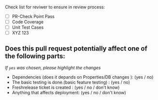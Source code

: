 Check list for reviwer to ensure in review process:
- [ ] PR-Check Point Pass
- [ ] Code Coverage
- [ ] Unit Test Cases
- [ ] XYZ 123

## Does this pull request potentially affect one of the following parts:

*If `yes` was chosen, please highlight the changes*

  - Dependencies (does it depands on Properties/DB changes ): (yes / no)
  - The basic testing is done.(basic feature testing) : (yes / no)
  - Freshrelease ticket is created : (yes / no / don't know)
  - Anything that affects deployment: (yes / no / don't know)

